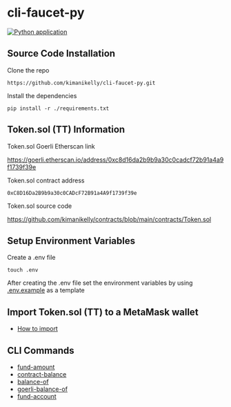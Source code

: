 # cli-faucet-py

[![Python application](https://github.com/kimanikelly/cli-faucet-py/actions/workflows/python-app.yml/badge.svg)](https://github.com/kimanikelly/cli-faucet-py/actions/workflows/python-app.yml)

## Source Code Installation

Clone the repo

```
https://github.com/kimanikelly/cli-faucet-py.git
```

Install the dependencies

```
pip install -r ./requirements.txt
```

## Token.sol (TT) Information

Token.sol Goerli Etherscan link

https://goerli.etherscan.io/address/0xc8d16da2b9b9a30c0cadcf72b91a4a9f1739f39e

Token.sol contract address

```
0xC8D16Da2B9b9a30c0CADcF72B91a4A9f1739f39e
```

Token.sol source code

https://github.com/kimanikelly/contracts/blob/main/contracts/Token.sol

## Setup Environment Variables

Create a .env file

```
touch .env
```

After creating the .env file set the environment variables by using [.env.example](.env.example) as a template

## Import Token.sol (TT) to a MetaMask wallet

- [How to import ](docs/addTokenToWallet.md)

## CLI Commands

- [fund-amount](docs/fundAmount.md)
- [contract-balance](docs/contractBalance.md)
- [balance-of](docs/balanceOf.md)
- [goerli-balance-of](docs/goerliBalanceOf.md)
- [fund-account](docs/fundAccount.md)
